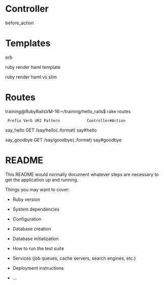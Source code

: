 # Controller

before_action

# Templates

erb

ruby render haml template

ruby render haml vs slim

# Routes

training@RubyRailsVM-16:~/training/hello_rails$ rake routes

     Prefix Verb URI Pattern            Controller#Action
  say_hello GET  /say/hello(.:format)   say#hello
  
say_goodbye GET  /say/goodbye(.:format) say#goodbye


# README

This README would normally document whatever steps are necessary to get the
application up and running.

Things you may want to cover:

* Ruby version

* System dependencies

* Configuration

* Database creation

* Database initialization

* How to run the test suite

* Services (job queues, cache servers, search engines, etc.)

* Deployment instructions

* ...
